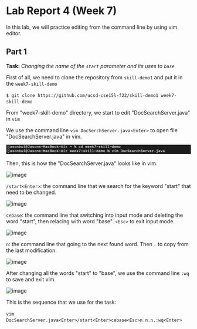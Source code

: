 # Lab Report 4 (Week 7)

In this lab, we will practice editing from the command line by using vim editor.

## Part 1 ##

**Task:** *Changing the name of the `start` parameter and its uses to `base`*

First of all, we need to clone the repository from `skill-demo1` and put it in the `week7-skill-demo`

`$ git clone https://github.com/ucsd-cse15l-f22/skill-demo1 week7-skill-demo`

From "week7-skill-demo" directory, we start to edit "DocSearchServer.java" in `vim`

We use the command line `vim DocSerchServer.java<Enter>` to open file "DocSearchServer.java" in vim. 

![image](Screenshot%202022-11-13%20at%205.02.44%20PM.png)

Then, this is how the "DocSearchServer.java" looks like in vim.

![image]()

`/start<Enter>`: the command line that we search for the keyword "start" that need to be changed.

![image]()

`cebase`: the command line that switching into input mode and deleting the word "start", then relacing with word "base". `<Esc>` to exit input mode.

![image]()

`n`: the command line that going to the next found word. Then `.` to copy from the last modification.

![image]()

After changing all the words "start" to "base", we use the command line `:wq` to save and exit vim.

![image]()

This is the sequence that we use for the task:

`vim DocSearchServer.java<Enter>/start<Enter>cebase<Esc>n.n.n.:wq<Enter>`


